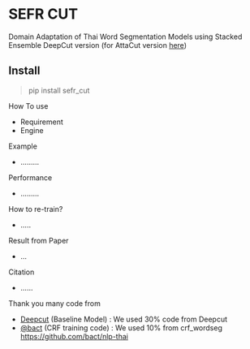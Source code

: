 # SEFR CUT
Domain Adaptation of Thai Word Segmentation Models using Stacked Ensemble
DeepCut version (for AttaCut version [here](.........))

## Install

> pip install sefr_cut

How To use
- Requirement
- Engine

Example
- .........

Performance
- .........

How to re-train?
- .....

Result from Paper
- ...

Citation
- ......

Thank you many code from

- [Deepcut](https://github.com/rkcosmos/deepcut) (Baseline Model) : We used 30% code from Deepcut
- [@bact](https://github.com/bact) (CRF training code) : We used 10% from crf_wordseg https://github.com/bact/nlp-thai


